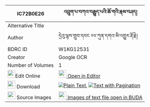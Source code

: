 |IC72B0E26|འབྲུག་པ་བཀའ་བརྒྱུད་པའི་ཆོ་གའི་རྣམ་བཤད། 
| --- | --- 
|Alternative Title |
|Author| དྲེའུ་ལྷས་གྲུབ་དབང ༠༢་ཀུན་དགའ་མི་འགྱུར་རྡོ་རྗེ།
|BDRC ID | W1KG12531
|Creator | Google OCR
|Number of Volumes| 1
|<img width="25" src="https://img.icons8.com/color/25/000000/edit-property.png">Edit Online| [<img width="25" src="https://avatars.githubusercontent.com/u/45091458?s=200&v=4"> Open in Editor](http://editor.openpecha.org/IC72B0E26)
|<img width="25" src="https://img.icons8.com/fluent/48/000000/download-2.png"/>  Download | [![](https://img.icons8.com/color/20/000000/txt.png)Plain Text](https://github.com/Openpecha/IC72B0E26/releases/download/v1/drukpa_ka_gyupa_i_choga_i_nams_plain_IC72B0E26.zip), [![](https://img.icons8.com/color/20/000000/txt.png)Text with Pagination](https://github.com/Openpecha/IC72B0E26/releases/download/v1/drukpa_ka_gyupa_i_choga_i_nams_pages_IC72B0E26.zip)
|<img width="25" src="https://img.icons8.com/plasticine/100/000000/pictures-folder.png"/>  Source Images | [<img width="25" src="https://library.bdrc.io/icons/BUDA-small.svg"> Images of text file open in BUDA](https://library.bdrc.io/show/bdr:W1KG12531)